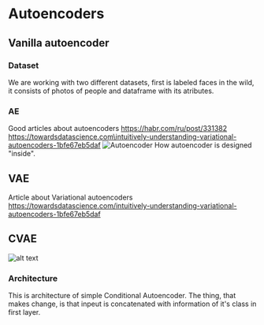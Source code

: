 # Autoencoders
## Vanilla autoencoder
### Dataset
We are working with two different datasets, first is labeled faces in the wild, it consists of photos of people and dataframe with its atributes.
### AE
Good articles about autoencoders https://habr.com/ru/post/331382 
https://towardsdatascience.com\intuitively-understanding-variational-autoencoders-1bfe67eb5daf
<img src="https://i.imgur.com/nVJAtMT.png" alt="Autoencoder">
How autoencoder is designed "inside".
## VAE
Article about Variational autoencoders https://towardsdatascience.com/intuitively-understanding-variational-autoencoders-1bfe67eb5daf
## CVAE

![alt text](https://i.ibb.co/2tsWknB/Screen-Shot-2020-01-15-at-9-02-15-PM.png)


### Architecture
This is architecture of simple Conditional Autoencoder. The thing, that makes change, is that inpeut is concatenated with information of it's class in first layer.
## 
